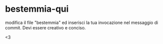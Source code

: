 # bestemmia-qui
modifica il file "bestemmia" ed inserisci la tua invocazione nel messaggio di commit.
Devi essere creativo e conciso.

<3
